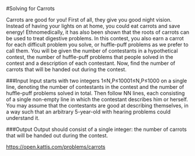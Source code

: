 #Solving for Carrots

Carrots are good for you! First of all, they give you good night vision. Instead of having your lights on at home, you could eat carrots and save energy! Ethnomedically, it has also been shown that the roots of carrots can be used to treat digestive problems. In this contest, you also earn a carrot for each difficult problem you solve, or huffle-puff problems as we prefer to call them.
You will be given the number of contestants in a hypothetical contest, the number of huffle-puff problems that people solved in the contest and a description of each contestant. Now, find the number of carrots that will be handed out during the contest.

###Input
Input starts with two integers 1≤N,P≤10001≤N,P≤1000 on a single line, denoting the number of contestants in the contest and the number of huffle-puff problems solved in total. Then follow NN lines, each consisting of a single non-empty line in which the contestant describes him or herself. You may assume that the contestants are good at describing themselves, in a way such that an arbitrary 5-year-old with hearing problems could understand it.

###Output
Output should consist of a single integer: the number of carrots that will be handed out during the contest.

https://open.kattis.com/problems/carrots